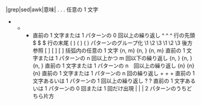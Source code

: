 |grep|sed|awk|意味|
.	.	.	任意の 1 文字
*	*	*	直前の 1 文字または 1 パターンの 0 回以上の繰り返し
^	^	^	行の先頭
$	$	$	行の末尾
\( \)	\( \)	( )	パターンのグループ化
\1 \2 \3	\1 \2 \3	後方参照
[ ]	[ ]	[ ]	括弧内の任意の 1 文字
\{n, m\}	\{n, \}	{n, m}	直前の 1 文字または 1 パターンの n 回以上かつ m 回以下の繰り返し
\{n, \}	\{n, \}	{n, }	直前の 1 文字または 1 パターンの n　回以上の繰り返し
\{n\}	\{n\}	{n}	直前の 1 文字または 1 パターンの n 回の繰り返し
\+	\+	+	直前の 1 文字あるいは 1 パターンの 1 回以上の繰り返し
\?		?	直前の 1 文字あるいは 1 パターンの 0 回または 1 回だけ出現
\|	\|	|	2 パターンのうちどちら片方